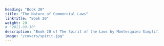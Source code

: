 ```yaml
---
heading: "Book 20"
title: "The Nature of Commercial Laws"
linkTitle: "Book 20"
weight: 20
# "2021-09-30"
description: "Book 20 of The Spirit of the Laws by Montesquieu Simplified in 23 chapters"
image: "/covers/spirit.jpg"
---
```

